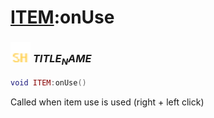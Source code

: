 # [ITEM](../item/README.md):onUse

### <img src="../../.gitbook/assets/shared.png" width="32" height="32" /> $TITLE_NAME$

```lua
void ITEM:onUse()
```

Called when item use is used (right + left click)<br>
